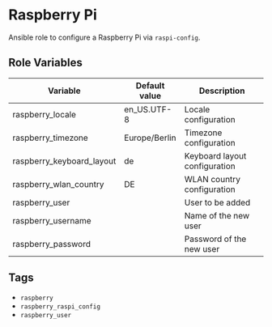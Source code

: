# Raspberry Pi

Ansible role to configure a Raspberry Pi via `raspi-config`.

## Role Variables

| Variable                  | Default value | Description                   |
| ------------------------- | ------------- | ----------------------------- |
| raspberry_locale          | en_US.UTF-8   | Locale configuration          |
| raspberry_timezone        | Europe/Berlin | Timezone configuration        |
| raspberry_keyboard_layout | de            | Keyboard layout configuration |
| raspberry_wlan_country    | DE            | WLAN country configuration    |
| raspberry_user            |               | User to be added              |
| raspberry_username        |               | Name of the new user          |
| raspberry_password        |               | Password of the new user      |

## Tags

- `raspberry`
- `raspberry_raspi_config`
- `raspberry_user`
